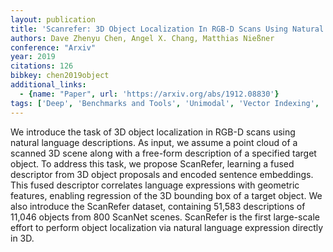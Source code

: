 ```yaml
---
layout: publication
title: 'Scanrefer: 3D Object Localization In RGB-D Scans Using Natural Language'
authors: Dave Zhenyu Chen, Angel X. Chang, Matthias Nießner
conference: "Arxiv"
year: 2019
citations: 126
bibkey: chen2019object
additional_links:
  - {name: "Paper", url: 'https://arxiv.org/abs/1912.08830'}
tags: ['Deep', 'Benchmarks and Tools', 'Unimodal', 'Vector Indexing', 'Supervised']
---
```

We introduce the task of 3D object localization in RGB-D scans using natural
language descriptions. As input, we assume a point cloud of a scanned 3D scene
along with a free-form description of a specified target object. To address
this task, we propose ScanRefer, learning a fused descriptor from 3D object
proposals and encoded sentence embeddings. This fused descriptor correlates
language expressions with geometric features, enabling regression of the 3D
bounding box of a target object. We also introduce the ScanRefer dataset,
containing 51,583 descriptions of 11,046 objects from 800 ScanNet scenes.
ScanRefer is the first large-scale effort to perform object localization via
natural language expression directly in 3D.

